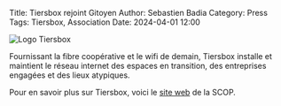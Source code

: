 Title: Tiersbox rejoint Gitoyen
Author: Sebastien Badia
Category: Press
Tags: Tiersbox, Association
Date: 2024-04-01 12:00

![Logo Tiersbox](../images/tiersbox.png)

Fournissant la fibre coopérative et le wifi de demain, Tiersbox installe et
maintient le réseau internet des espaces en transition, des entreprises engagées
et des lieux atypiques.

Pour en savoir plus sur Tiersbox, voici le [site web](https://www.tiersbox.net/) de la SCOP.
